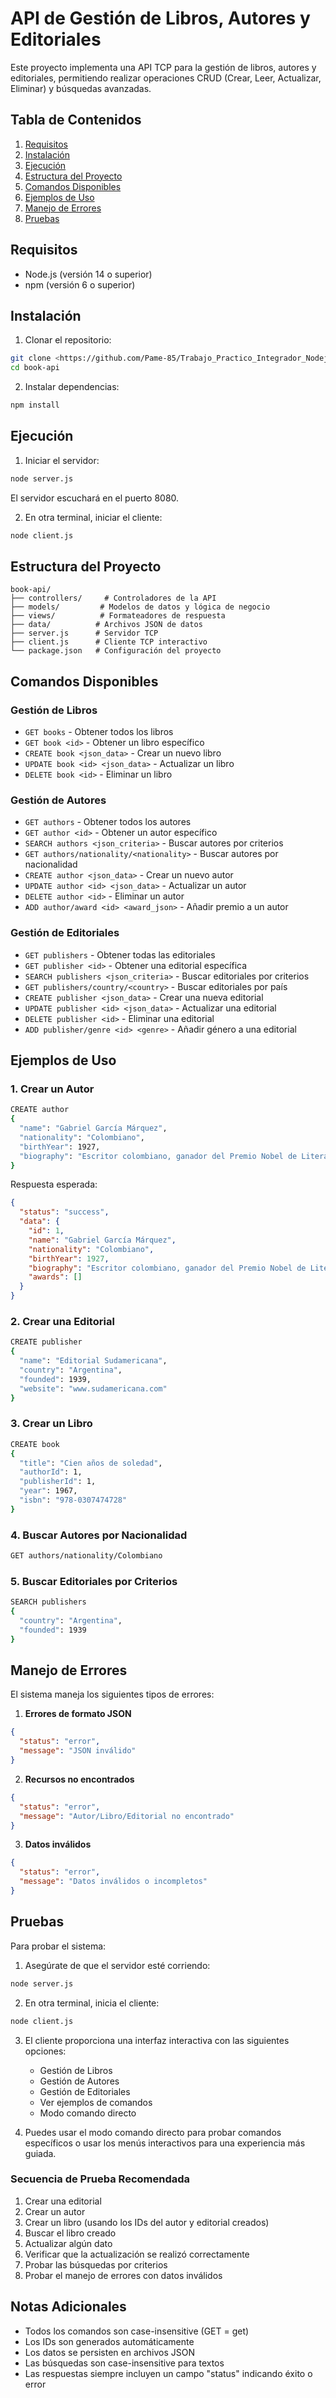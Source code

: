 # API de Gestión de Libros, Autores y Editoriales

Este proyecto implementa una API TCP para la gestión de libros, autores y editoriales, permitiendo realizar operaciones CRUD (Crear, Leer, Actualizar, Eliminar) y búsquedas avanzadas.

## Tabla de Contenidos

1. [Requisitos](#requisitos)
2. [Instalación](#instalación)
3. [Ejecución](#ejecución)
4. [Estructura del Proyecto](#estructura-del-proyecto)
5. [Comandos Disponibles](#comandos-disponibles)
6. [Ejemplos de Uso](#ejemplos-de-uso)
7. [Manejo de Errores](#manejo-de-errores)
8. [Pruebas](#pruebas)

## Requisitos

- Node.js (versión 14 o superior)
- npm (versión 6 o superior)

## Instalación

1. Clonar el repositorio:
```bash
git clone <https://github.com/Pame-85/Trabajo_Practico_Integrador_Nodejs>
cd book-api
```

2. Instalar dependencias:
```bash
npm install
```

## Ejecución

1. Iniciar el servidor:
```bash
node server.js
```
El servidor escuchará en el puerto 8080.

2. En otra terminal, iniciar el cliente:
```bash
node client.js
```

## Estructura del Proyecto

```
book-api/
├── controllers/     # Controladores de la API
├── models/         # Modelos de datos y lógica de negocio
├── views/          # Formateadores de respuesta
├── data/          # Archivos JSON de datos
├── server.js      # Servidor TCP
├── client.js      # Cliente TCP interactivo
└── package.json   # Configuración del proyecto
```

## Comandos Disponibles

### Gestión de Libros

- `GET books` - Obtener todos los libros
- `GET book <id>` - Obtener un libro específico
- `CREATE book <json_data>` - Crear un nuevo libro
- `UPDATE book <id> <json_data>` - Actualizar un libro
- `DELETE book <id>` - Eliminar un libro

### Gestión de Autores

- `GET authors` - Obtener todos los autores
- `GET author <id>` - Obtener un autor específico
- `SEARCH authors <json_criteria>` - Buscar autores por criterios
- `GET authors/nationality/<nationality>` - Buscar autores por nacionalidad
- `CREATE author <json_data>` - Crear un nuevo autor
- `UPDATE author <id> <json_data>` - Actualizar un autor
- `DELETE author <id>` - Eliminar un autor
- `ADD author/award <id> <award_json>` - Añadir premio a un autor

### Gestión de Editoriales

- `GET publishers` - Obtener todas las editoriales
- `GET publisher <id>` - Obtener una editorial específica
- `SEARCH publishers <json_criteria>` - Buscar editoriales por criterios
- `GET publishers/country/<country>` - Buscar editoriales por país
- `CREATE publisher <json_data>` - Crear una nueva editorial
- `UPDATE publisher <id> <json_data>` - Actualizar una editorial
- `DELETE publisher <id>` - Eliminar una editorial
- `ADD publisher/genre <id> <genre>` - Añadir género a una editorial

## Ejemplos de Uso

### 1. Crear un Autor
```bash
CREATE author 
{
  "name": "Gabriel García Márquez",
  "nationality": "Colombiano",
  "birthYear": 1927,
  "biography": "Escritor colombiano, ganador del Premio Nobel de Literatura"
}
```
Respuesta esperada:
```json
{
  "status": "success",
  "data": {
    "id": 1,
    "name": "Gabriel García Márquez",
    "nationality": "Colombiano",
    "birthYear": 1927,
    "biography": "Escritor colombiano, ganador del Premio Nobel de Literatura",
    "awards": []
  }
}
```

### 2. Crear una Editorial
```bash
CREATE publisher 
{
  "name": "Editorial Sudamericana",
  "country": "Argentina",
  "founded": 1939,
  "website": "www.sudamericana.com"
}
```

### 3. Crear un Libro
```bash
CREATE book 
{
  "title": "Cien años de soledad",
  "authorId": 1,
  "publisherId": 1,
  "year": 1967,
  "isbn": "978-0307474728"
}
```

### 4. Buscar Autores por Nacionalidad
```bash
GET authors/nationality/Colombiano
```

### 5. Buscar Editoriales por Criterios
```bash
SEARCH publishers 
{
  "country": "Argentina",
  "founded": 1939
}
```

## Manejo de Errores

El sistema maneja los siguientes tipos de errores:

1. **Errores de formato JSON**
```json
{
  "status": "error",
  "message": "JSON inválido"
}
```

2. **Recursos no encontrados**
```json
{
  "status": "error",
  "message": "Autor/Libro/Editorial no encontrado"
}
```

3. **Datos inválidos**
```json
{
  "status": "error",
  "message": "Datos inválidos o incompletos"
}
```

## Pruebas

Para probar el sistema:

1. Asegúrate de que el servidor esté corriendo:
```bash
node server.js
```

2. En otra terminal, inicia el cliente:
```bash
node client.js
```

3. El cliente proporciona una interfaz interactiva con las siguientes opciones:
   - Gestión de Libros
   - Gestión de Autores
   - Gestión de Editoriales
   - Ver ejemplos de comandos
   - Modo comando directo

4. Puedes usar el modo comando directo para probar comandos específicos o usar los menús interactivos para una experiencia más guiada.

### Secuencia de Prueba Recomendada

1. Crear una editorial
2. Crear un autor
3. Crear un libro (usando los IDs del autor y editorial creados)
4. Buscar el libro creado
5. Actualizar algún dato
6. Verificar que la actualización se realizó correctamente
7. Probar las búsquedas por criterios
8. Probar el manejo de errores con datos inválidos

## Notas Adicionales

- Todos los comandos son case-insensitive (GET = get)
- Los IDs son generados automáticamente
- Los datos se persisten en archivos JSON
- Las búsquedas son case-insensitive para textos
- Las respuestas siempre incluyen un campo "status" indicando éxito o error 